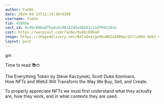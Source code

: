 ```yaml
---
author: FanBe
date: 2024-04-13T11:14:38+0200
username: fanbe
fid: 458956
cast_id: 0x4bc09ba875adcbc061b2d5a3b0d1c110f041381e
cast: https://warpcast.com/fanbe/0x4bc09ba8
image: https://imagedelivery.net/BXluQx4ige9GuW0Ia56BHw/d27ca004-4bb1-4bd3-33c3-73b1fe0d9900/original
layout: post
---
```

gm  
  
Time to read 📚🤓  
  
The Everything Token by Steve Kaczynski, Scott Duke Kominers.   
How NFTs and Web3 Will Transform the Way We Buy, Sell, and Create.  
  
To properly appreciate NFTs we must first understand what they actually are, how they work, and in what contexts they are used.  

<img src='https://imagedelivery.net/BXluQx4ige9GuW0Ia56BHw/d27ca004-4bb1-4bd3-33c3-73b1fe0d9900/original' alt='' referrerpolicy='no-referrer'/>